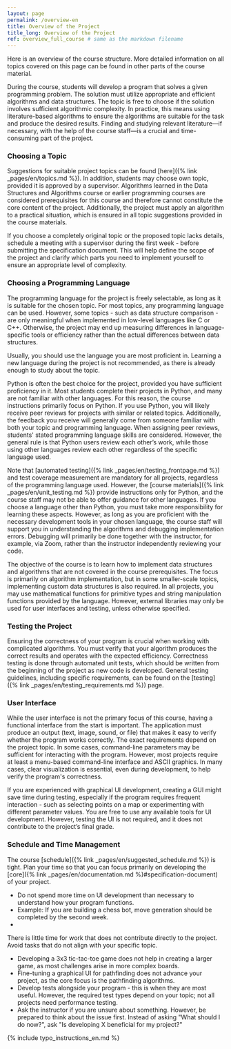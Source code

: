 ```yaml
---
layout: page
permalink: /overview-en
title: Overview of the Project
title_long: Overview of the Project
ref: overview_full_course # same as the markdown filename
---
```

Here is an overview of the course structure. More detailed information on all topics covered on this page can be found in other parts of the course material.

During the course, students will develop a program that solves a given programming problem. The solution must utilize appropriate and efficient algorithms and data structures. The topic is free to choose if the solution involves sufficient algorithmic complexity. In practice, this means using literature-based algorithms to ensure the algorithms are suitable for the task and produce the desired results.
Finding and studying relevant literature—if necessary, with the help of the course staff—is a crucial and time-consuming part of the project.

### Choosing a Topic
Suggestions for suitable project topics can be found [here]({% link _pages/en/topics.md %}). In addition, students may choose own topic, provided it is approved by a supervisor.
Algorithms learned in the Data Structures and Algorithms course or earlier programming courses are considered prerequisites for this course and therefore cannot constitute the core content of the project. Additionally, the project must apply an algorithm to a practical situation, which is ensured in all topic suggestions provided in the course materials.

If you choose a completely original topic or the proposed topic lacks details, schedule a meeting with a supervisor during the first week - before submitting the specification document. This will help define the scope of the project and clarify which parts you need to implement yourself to ensure an appropriate level of complexity.

### Choosing a Programming Language
The programming language for the project is freely selectable, as long as it is suitable for the chosen topic.
For most topics, any programming language can be used. However, some topics - such as data structure comparison - are only meaningful when implemented in low-level languages like C or C++. Otherwise, the project may end up measuring differences in language-specific tools or efficiency rather than the actual differences between data structures.

Usually, you should use the language you are most proficient in. Learning a new language during the project is not recommended, as there is already enough to study about the topic.

Python is often the best choice for the project, provided you have sufficient proficiency in it. Most students complete their projects in Python, and many are not familiar with other languages. For this reason, the course instructions primarily focus on Python.
If you use Python, you will likely receive peer reviews for projects with similar or related topics. Additionally, the feedback you receive will generally come from someone familiar with both your topic and programming language.
When assigning peer reviews, students' stated programming language skills are considered. However, the general rule is that Python users review each other’s work, while those using other languages review each other regardless of the specific language used.

Note that [automated testing]({% link _pages/en/testing_frontpage.md %}) and test coverage measurement are mandatory for all projects, regardless of the programming language used. However, the [course materials]({% link _pages/en/unit_testing.md %}) provide instructions only for Python, and the course staff may not be able to offer guidance for other languages.
If you choose a language other than Python, you must take more responsibility for learning these aspects. However, as long as you are proficient with the necessary development tools in your chosen language, the course staff will support you in understanding the algorithms and debugging implementation errors.
Debugging will primarily be done together with the instructor, for example, via Zoom, rather than the instructor independently reviewing your code.

The objective of the course is to learn how to implement data structures and algorithms that are not covered in the course prerequisites. The focus is primarily on algorithm implementation, but in some smaller-scale topics, implementing custom data structures is also required.
In all projects, you may use mathematical functions for primitive types and string manipulation functions provided by the language. However, external libraries may only be used for user interfaces and testing, unless otherwise specified.

### Testing the Project
Ensuring the correctness of your program is crucial when working with complicated algorithms. You must verify that your algorithm produces the correct results and operates with the expected efficiency.
Correctness testing is done through automated unit tests, which should be written from the beginning of the project as new code is developed. General testing guidelines, including specific requirements, can be found on the [testing]({% link _pages/en/testing_requirements.md %}) page.

### User Interface
While the user interface is not the primary focus of this course, having a functional interface from the start is important. The application must produce an output (text, image, sound, or file) that makes it easy to verify whether the program works correctly.
The exact requirements depend on the project topic. In some cases, command-line parameters may be sufficient for interacting with the program. However, most projects require at least a menu-based command-line interface and ASCII graphics. In many cases, clear visualization is essential, even during development, to help verify the program's correctness.

If you are experienced with graphical UI development, creating a GUI might save time during testing, especially if the program requires frequent interaction - such as selecting points on a map or experimenting with different parameter values.
You are free to use any available tools for UI development. However, testing the UI is not required, and it does not contribute to the project’s final grade.

### Schedule and Time Management
The course [schedule]({% link _pages/en/suggested_schedule.md %}) is tight. Plan your time so that you can focus primarily on developing the [core]({% link _pages/en/documentation.md %}#specification-document) of your project.
- Do not spend more time on UI development than necessary to understand how your program functions.
- Example: If you are building a chess bot, move generation should be completed by the second week.
- 
There is little time for work that does not contribute directly to the project. Avoid tasks that do not align with your specific topic.

- Developing a 3x3 tic-tac-toe game does not help in creating a larger game, as most challenges arise in more complex boards.
- Fine-tuning a graphical UI for pathfinding does not advance your project, as the core focus is the pathfinding algorithms.
- Develop tests alongside your program - this is when they are most useful. However, the required test types depend on your topic; not all projects need performance testing.
- Ask the instructor if you are unsure about something. However, be prepared to think about the issue first. Instead of asking "What should I do now?", ask "Is developing X beneficial for my project?"

{% include typo_instructions_en.md %}
